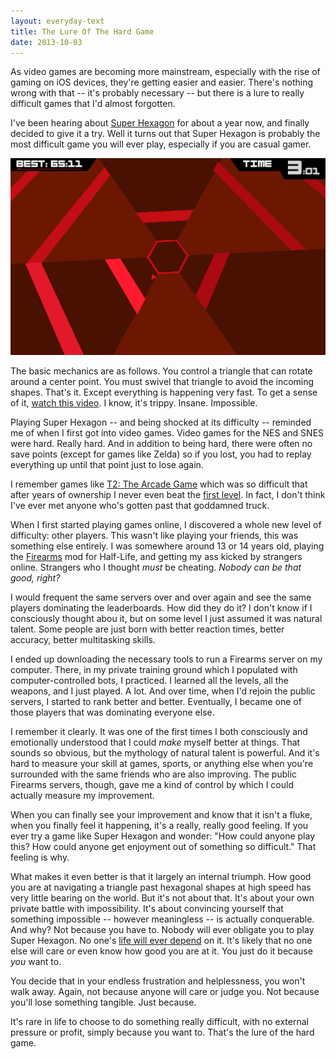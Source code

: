```yaml
---
layout: everyday-text
title: The Lure Of The Hard Game
date: 2013-10-03
---
```


As video games are becoming more mainstream, especially with the rise of gaming on iOS devices, they're getting easier and easier. There's nothing wrong with that -- it's probably necessary -- but there is a lure to really difficult games that I'd almost forgotten.

I've been hearing about [Super Hexagon](http://superhexagon.com/) for about a year now, and finally decided to give it a try. Well it turns out that Super Hexagon is probably the most difficult game you will ever play, especially if you are casual gamer.

<img class="img-wide big-box-shadow" src="/assets/2013-10-03-super-hexagon-and-hard-games.jpg" alt="Super Hexagon">

The basic mechanics are as follows. You control a triangle that can rotate around a center point. You must swivel that triangle to avoid the incoming shapes. That's it. Except everything is happening very fast. To get a sense of it, [watch this video](http://www.youtube.com/watch?v=2sz0mI_6tLQ). I know, it's trippy. Insane. Impossible.

Playing Super Hexagon -- and being shocked at its difficulty -- reminded me of when I first got into video games. Video games for the NES and SNES were hard. Really hard. And in addition to being hard, there were often no save points (except for games like Zelda) so if you lost, you had to replay everything up until that point just to lose again.

I remember games like [T2: The Arcade Game](http://cl.ly/1S1z1s1h3y2E) which was so difficult that after years of ownership I never even beat the [first level](http://www.youtube.com/watch?v=LbRrfVb9Ni0). In fact, I don't think I've ever met anyone who's gotten past that goddamned truck.

When I first started playing games online, I discovered a whole new level of difficulty: other players. This wasn't like playing your friends, this was something else entirely. I was somewhere around 13 or 14 years old, playing the [Firearms](http://cl.ly/2g0e2O353H3d) mod for Half-Life, and getting my ass kicked by strangers online. Strangers who I thought *must* be cheating. *Nobody can be that good, right?*

I would frequent the same servers over and over again and see the same players dominating the leaderboards. How did they do it? I don't know if I consciously thought abou it, but on some level I just assumed it was natural talent. Some people are just born with better reaction times, better accuracy, better multitasking skills.

I ended up downloading the necessary tools to run a Firearms server on my computer. There, in my private training ground which I populated with computer-controlled bots, I practiced. I learned all the levels, all the weapons, and I just played. A lot. And over time, when I'd rejoin the public servers, I started to rank better and better. Eventually, I became one of those players that was dominating everyone else.

I remember it clearly. It was one of the first times I both consciously and emotionally understood that I could *make* myself better at things. That sounds so obvious, but the mythology of natural talent is powerful. And it's hard to measure your skill at games, sports, or anything else when you're surrounded with the same friends who are also improving. The public Firearms servers, though, gave me a kind of control by which I could actually measure my improvement.

When you can finally see your improvement and know that it isn't a fluke, when you finally feel it happening, it's a really, really good feeling. If you ever try a game like Super Hexagon and wonder: "How could anyone play this? How could anyone get enjoyment out of something so difficult." That feeling is why.

What makes it even better is that it largely an internal triumph. How good you are at navigating a triangle past hexagonal shapes at high speed has very little bearing on the world. But it's not about that. It's about your own private battle with impossibility. It's about convincing yourself that something impossible -- however meaningless -- is actually conquerable. And why? Not because you have to. Nobody will ever obligate you to play Super Hexagon. No one's [life will ever depend](https://twitter.com/siracusa/status/249865252366344192) on it. It's likely that no one else will care or even know how good you are at it. You just do it because *you* want to.

You decide that in your endless frustration and helplessness, you won't walk away. Again, not because anyone will care or judge you. Not because you'll lose something tangible. Just because.

It's rare in life to choose to do something really difficult, with no external pressure or profit, simply because you want to. That's the lure of the hard game.